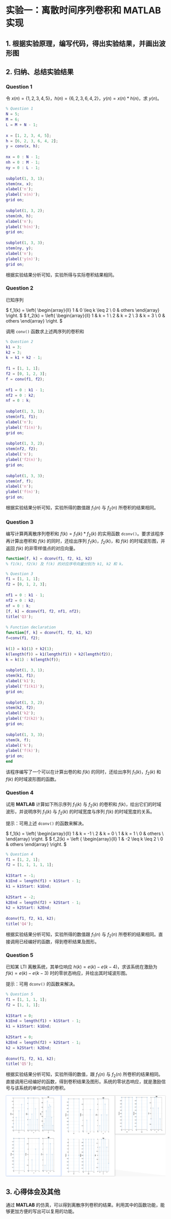 <!--
 * @Author: Frank Chu
 * @Date: 2022-10-13 08:28:50
 * @LastEditors: Frank Chu
 * @LastEditTime: 2022-10-13 13:37:28
 * @FilePath: /EE/DSP/lab01.md
 * @Description: 
 * 
 * Copyright (c) 2022 by Frank Chu, All Rights Reserved. 
-->

# 实验一：离散时间序列卷积和 MATLAB 实现

## 1. 根据实验原理，编写代码，得出实验结果，并画出波形图

## 2. 归纳、总结实验结果

### Question 1

令 $x(n) = \{1, 2, 3, 4, 5\}$，$h(n) = \{6, 2, 3, 6, 4, 2\}$，$y(n) = x(n) * h(n)$，求 $y(n)。$

```matlab
% Question 1
N = 5;
M = 6;
L = M + N - 1;

x = [1, 2, 3, 4, 5];
h = [6, 2, 3, 6, 4, 2];
y = conv(x, h);

nx = 0 : N - 1;
nh = 0 : M - 1;
ny = 0 : L - 1;

subplot(1, 3, 1);
stem(nx, x);
xlabel('n');
ylabel('x(n)');
grid on;

subplot(1, 3, 2);
stem(nh, h);
xlabel('n');
ylabel('h(n)');
grid on;

subplot(1, 3, 3);
stem(ny, y);
xlabel('n');
ylabel('y(n)');
grid on;
```

根据实验结果分析可知，实验所得与实际卷积结果相同。

### Question 2

已知序列

$
f_1(k) =
\left\{
    \begin{array}{ll}
    1 & 0 \leq k \leq 2 \\
    0 & others
    \end{array}
\right.
$
$
f_2(k) =
\left\{
    \begin{array}{ll}
        1 & k = 1 \\
        2 & k = 2 \\
        3 & k = 3 \\
        0 & others
    \end{array}
\right.
$

调用 `conv()` 函数求上述两序列的卷积和

```matlab
% Question 2
k1 = 3;
k2 = 3;
k = k1 + k2 - 1;

f1 = [1, 1, 1];
f2 = [0, 1, 2, 3];
f = conv(f1, f2);

nf1 = 0 : k1 - 1;
nf2 = 0 : k2;
nf = 0 : k;

subplot(1, 3, 1);
stem(nf1, f1);
xlabel('n');
ylabel('f1(n)');
grid on;

subplot(1, 3, 2);
stem(nf2, f2);
xlabel('n');
ylabel('f2(n)');
grid on;

subplot(1, 3, 3);
stem(nf, f);
xlabel('n');
ylabel('f(n)');
grid on;
```

根据实验结果分析可知，实验所得的数值跟 $f_1(n)$ 与 $f_2(n)$ 所卷积的结果相同。

### Question 3

编写计算两离散序列卷积和 $f(k) = f_1(k) * f_2(k)$ 的实用函数 `dconv()`。要求该程序再计算出卷积和 $f(k)$ 的同时，还绘出序列 $f_1(k)$，$f_2(k)$，和 $f(k)$ 的时域波形图，并返回 $f(k)$ 的非零样值点的对应向量。

```matlab
function[f, k] = dconv(f1, f2, k1, k2)
% f1(k), f2(k) 及 f(k) 的对应序号向量分别为 k1, k2 和 k。
```

```matlab
% Question 3
f1 = [1, 1, 1];
f2 = [0, 1, 2, 3];

nf1 = 0 : k1 - 1;
nf2 = 0 : k2;
nf = 0 : k;
[f, k] = dconv(f1, f2, nf1, nf2);
title('Q3');

% Function declaration
function[f, k] = dconv(f1, f2, k1, k2)
f=conv(f1, f2);

k(1) = k1(1) + k2(1);
k(length(f)) = k1(length(f1)) + k2(length(f2));
k = k(1) : k(length(f));

subplot(1, 3, 1);
stem(k1, f1);
xlabel('k1');
ylabel('f1(k1)');
grid on;

subplot(1, 3, 2);
stem(k2, f2);
xlabel('k2');
ylabel('f2(k2)');
grid on;

subplot(1, 3, 3);
stem(k, f);
xlabel('k');
ylabel('f(k)');
grid on;
end
```

该程序编写了一个可以在计算出卷的和 $f(k)$ 的同时，还绘出序列 $f_1(k)$，$f_2(k)$ 和 $f(k)$ 的时域波形图的函数。

### Question 4

试用 **MATLAB** 计算如下所示序列 $f_1(k)$ 与 $f_2(k)$ 的卷积和 $f(k)$，绘出它们的时域波形，并说明序列 $f_1(k)$ 与 $f_2(k)$ 的时域宽度与序列 $f(k)$ 的时域宽度的关系。

提示：可用上述 `dconv()` 的函数来解决。

$
f_1(k) =
\left\{
    \begin{array}{ll}
    1 & k = -1 \\
    2 & k = 0 \\
    1 & k = 1 \\
    0 & others \\
    \end{array}
\right.
$
$
f_2(k) =
\left
\{
\begin{array}{ll}
    1 & -2 \leq k \leq 2 \\
    0 & others
\end{array}
\right.
$

```matlab
% Question 4
f1 = [1, 2, 1];
f2 = [1, 1, 1, 1, 1];

k1Start = -1;
k1End = length(f1) + k1Start - 1;
k1 = k1Start: k1End;

k2Start = -2;
k2End = length(f2) + k2Start - 1;
k2 = k2Start: k2End;

dconv(f1, f2, k1, k2);
title('Q4');
```

根据实验结果分析可知，实验所得的数值跟 $f_1(n)$ 与 $f_2(n)$ 所卷积的结果相同。直接调用已经编好的函数，得到卷积结果及图形。

### Question 5

已知某 LTI 离散系统，其单位响应 $h(k) = e(k) - e(k - 4)$，求该系统在激励为 $f(k) = e(k) - e(k - 3)$ 时的零状态响应，并绘出其时域波形图。

提示：可用 `dconv()` 的函数来解决。

```matlab
% Question 5
f1 = [1, 1, 1, 1];
f2 = [1, 1, 1];

k1Start = 0;
k1End = length(f1) + k1Start - 1;
k1 = k1Start: k1End;

k2Start = 0;
k2End = length(f2) + k2Start - 1;
k2 = k2Start: k2End;

dconv(f1, f2, k1, k2);
title('Q5');
```

根据实验结果分析可知，实验所得的数值，跟 $f_1(n)$ 与 $f_2(n)$ 所卷积的结果相同。直接调用已经编好的函数，得到卷积结果及图形。系统的零状态响应，就是激励信号与该系统的单位响应的卷积。

![outputImage](./lab01.png)

## 3. 心得体会及其他

通过 **MATLAB** 的仿真，可以得到离散序列卷积的结果。利用其中的函数功能，能够更加方便的写出可以复用的功能。
